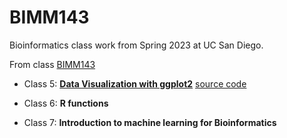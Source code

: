 # BIMM143
Bioinformatics class work from Spring 2023 at UC San  Diego. 

From class [BIMM143](https://bioboot.github.io/bimm143_S23/)

- Class 5: [**Data Visualization with ggplot2**](https://github.com/Pollito34/BIMM143/blob/main/Class_05/Class05.pdf) [source code](https://github.com/Pollito34/BIMM143/blob/main/Class_05/Class05.qmd)

- Class 6: **R functions**

- Class 7: **Introduction to machine learning for Bioinformatics**
